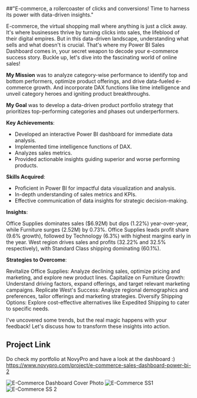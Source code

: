 ##"E-commerce, a rollercoaster of clicks and conversions! Time to harness its power with data-driven insights."

E-commerce, the virtual shopping mall where anything is just a click away. It's where businesses thrive by turning clicks into sales, the lifeblood of their digital empires. But in this data-driven landscape, understanding what sells and what doesn't is crucial. That's where my Power BI Sales Dashboard comes in, your secret weapon to decode your e-commerce success story. Buckle up, let's dive into the fascinating world of online sales!



**My Mission** was to analyze category-wise performance to identify top and bottom performers, optimize product offerings, and drive data-fueled e-commerce growth. And incorporate DAX functions like time intelligence and unveil category heroes and igniting product breakthroughs.

**My Goal** was to develop a data-driven product portfolio strategy that prioritizes top-performing categories and phases out underperformers.



**Key Achievements**:

- Developed an interactive Power BI dashboard for immediate data analysis.
- Implemented time intelligence functions of DAX.
- Analyzes sales metrics.
- Provided actionable insights guiding superior and worse performing products.



**Skills Acquired**:

- Proficient in Power BI for impactful data visualization and analysis.
- In-depth understanding of sales metrics and KPIs.
- Effective communication of data insights for strategic decision-making.



**Insights**:

Office Supplies dominates sales ($6.92M) but dips (1.22%) year-over-year, while Furniture surges (2.52M) by 0.73%.
Office Supplies leads profit share (9.6% growth), followed by Technology (6.3%) with highest margins early in the year.
West region drives sales and profits (32.22% and 32.5% respectively), with Standard Class shipping dominating (60.1%).


**Strategies to Overcome**:

Revitalize Office Supplies: Analyze declining sales, optimize pricing and marketing, and explore new product lines.
Capitalize on Furniture Growth: Understand driving factors, expand offerings, and target relevant marketing campaigns.
Replicate West's Success: Analyze regional demographics and preferences, tailor offerings and marketing strategies.
Diversify Shipping Options: Explore cost-effective alternatives like Expedited Shipping to cater to specific needs.


I've uncovered some trends, but the real magic happens with your feedback! Let's discuss how to transform these insights into action.

## Project Link

Do check my portfolio at NovyPro and have a look at the dashboard :)
https://www.novypro.com/project/e-commerce-sales-dashboard-power-bi-2

![E-Commerce Dashboard Cover Photo](https://github.com/Kalyani9625/Revenue-Insights-Dashboard-for-Hospitality-Domain/assets/106180058/4f17c539-ec6a-4a7a-aa68-d4e8d3d068b9)
![E-Commerce SS1](https://github.com/Kalyani9625/Revenue-Insights-Dashboard-for-Hospitality-Domain/assets/106180058/e3ba13c6-4a1b-4af2-ba9b-589815fff123)
![E-Commerce SS 2](https://github.com/Kalyani9625/Revenue-Insights-Dashboard-for-Hospitality-Domain/assets/106180058/ad0d54ae-d803-4a57-880c-86ded9bfce41)





